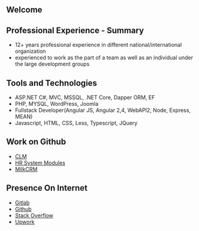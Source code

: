 ## Welcome 

## Professional Experience - Summary
- 12+ years professional experience in different national/international organization
- experienced to work as the part of a team as well as an individual under the large development groups

## Tools and Technologies
- ASP.NET C#, MVC, MSSQL, .NET Core, Dapper ORM, EF
- PHP, MYSQL, WordPress, Joomla
- Fullstack Developer(Angular JS, Angular 2,4, WebAPI2, Node, Express, MEAN)
- Javascript, HTML, CSS, Less, Typescript, JQuery 

## Work on Github
- [CLM](https://github.com/aftabnabi/CLM1)
- [HR System Modules](https://github.com/aftabnabi/HRSys)
- [MilkCRM](https://github.com/aftabnabi/MilkCRMUI)

## Presence On Internet
- [Gitlab](https://gitlab.com/AftabNabi)
- [Github](https://github.com/aftabnabi)
- [Stack Overflow](https://stackoverflow.com/users/557489/mls)
- [Upwork](https://www.upwork.com/o/profiles/users/_~015a696f4e34db5d16/)

